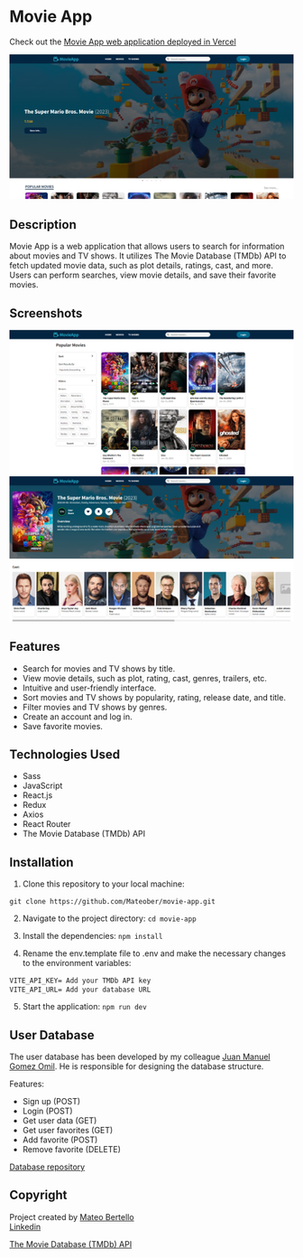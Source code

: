 # Movie App

Check out the [Movie App web application deployed in Vercel](https://movie-app-mateober.vercel.app/home)

![Movie App](./src/assets/pc-homee.png)

## Description

Movie App is a web application that allows users to search for information about movies and TV shows. It utilizes The Movie Database (TMDb) API to fetch updated movie data, such as plot details, ratings, cast, and more. Users can perform searches, view movie details, and save their favorite movies.

## Screenshots

![Screenshot 1](./src/assets/pc-movies.png)
![Screenshot 2](./src/assets/pc-details.png)

## Features

- Search for movies and TV shows by title.
- View movie details, such as plot, rating, cast, genres, trailers, etc.
- Intuitive and user-friendly interface.
- Sort movies and TV shows by popularity, rating, release date, and title.
- Filter movies and TV shows by genres.
- Create an account and log in.
- Save favorite movies.

## Technologies Used

- Sass
- JavaScript
- React.js
- Redux
- Axios
- React Router
- The Movie Database (TMDb) API

## Installation

1. Clone this repository to your local machine: 
```
git clone https://github.com/Mateober/movie-app.git
```

2. Navigate to the project directory: ```cd movie-app```

3. Install the dependencies: ```npm install```

4. Rename the env.template file to .env and make the necessary changes to the environment variables:
```
VITE_API_KEY= Add your TMDb API key
VITE_API_URL= Add your database URL
```

5. Start the application: ```npm run dev```

## User Database
The user database has been developed by my colleague [Juan Manuel Gomez Omil](https://github.com/JuanchiiGomezZ). He is responsible for designing the database structure.

Features:

- Sign up (POST)
- Login (POST)
- Get user data (GET)
- Get user favorites (GET)
- Add favorite (POST)
- Remove favorite (DELETE)

[Database repository](https://github.com/JuanchiiGomezZ/FlexMoviesBackend)

## Copyright

Project created by [Mateo Bertello](https://www.linkedin.com/in/mateo-bertello/)  
[Linkedin](https://www.linkedin.com/in/mateo-bertello/)

[The Movie Database (TMDb) API](https://www.themoviedb.org/?language=es)
